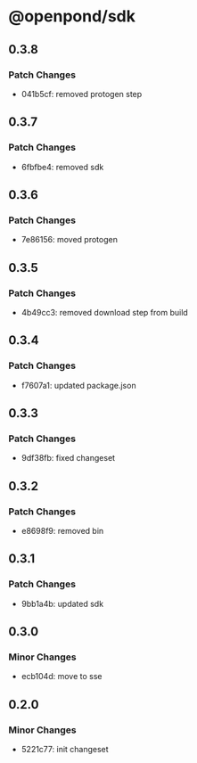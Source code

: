 # @openpond/sdk

## 0.3.8

### Patch Changes

- 041b5cf: removed protogen step

## 0.3.7

### Patch Changes

- 6fbfbe4: removed sdk

## 0.3.6

### Patch Changes

- 7e86156: moved protogen

## 0.3.5

### Patch Changes

- 4b49cc3: removed download step from build

## 0.3.4

### Patch Changes

- f7607a1: updated package.json

## 0.3.3

### Patch Changes

- 9df38fb: fixed changeset

## 0.3.2

### Patch Changes

- e8698f9: removed bin

## 0.3.1

### Patch Changes

- 9bb1a4b: updated sdk

## 0.3.0

### Minor Changes

- ecb104d: move to sse

## 0.2.0

### Minor Changes

- 5221c77: init changeset
